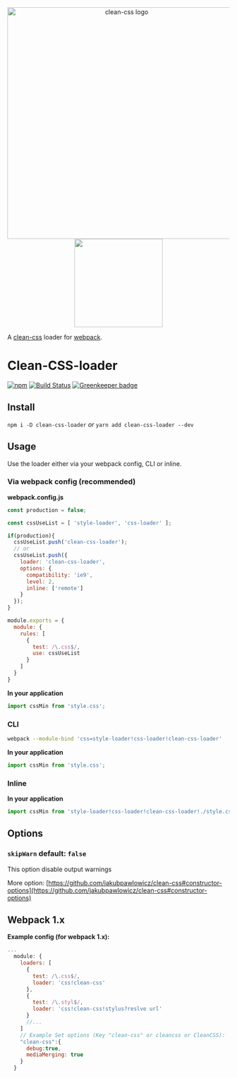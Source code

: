 <div align="center">
  <img src="https://cdn.rawgit.com/jakubpawlowicz/clean-css/master/logo.v2.svg" alt="clean-css logo" width="525px"/>
  <br>
  <a href="https://github.com/webpack/webpack">
    <img width="200" height="200"
      src="https://webpack.js.org/assets/icon-square-big.svg">
  </a>
</div>


A [clean-css](https://github.com/jakubpawlowicz/clean-css) loader for [webpack](https://github.com/webpack/webpack).

# Clean-CSS-loader
[![npm](https://img.shields.io/npm/v/clean-css-loader.svg)](https://www.npmjs.com/package/clean-css-loader)
[![Build Status](https://travis-ci.org/retyui/clean-css-loader.svg?branch=master)](https://travis-ci.org/retyui/clean-css-loader) 
[![Greenkeeper badge](https://badges.greenkeeper.io/retyui/clean-css-loader.svg)](https://greenkeeper.io/)


## Install
`npm i -D clean-css-loader` <em>or</em> `yarn add clean-css-loader --dev`

## Usage

Use the loader either via your webpack config, CLI or inline.

### Via webpack config (recommended)

**webpack.config.js**
```js
const production = false;

const cssUseList = [ 'style-loader', 'css-loader' ];

if(production){
  cssUseList.push('clean-css-loader');
  // or
  cssUseList.push({
    loader: 'clean-css-loader',
    options: {
      compatibility: 'ie9',
      level: 2,
      inline: ['remote']
    }
  });
}

module.exports = {
  module: {
    rules: [
      {
        test: /\.css$/,
        use: cssUseList
      }
    ]
  }
}
```

**In your application**
```js
import cssMin from 'style.css';
```

### CLI

```bash
webpack --module-bind 'css=style-loader!css-loader!clean-css-loader'
```

**In your application**
```js
import cssMin from 'style.css';
```

### Inline

**In your application**
```js
import cssMin from 'style-loader!css-loader!clean-css-loader!./style.css';
```


## Options

### `skipWarn` default: `false`
This option disable output warnings

More option: [https://github.com/jakubpawlowicz/clean-css#constructor-options](https://github.com/jakubpawlowicz/clean-css#constructor-options)

## Webpack 1.x

**Example config (for webpack 1.x):**
```js
...
  module: {
    loaders: [
      {
        test: /\.css$/,
        loader: 'css!clean-css'
      },
      {
        test: /\.styl$/,
        loader: 'css!clean-css!stylus?reslve url'
      }
      //...
    ]
    // Example Set options (Key "clean-css" or cleancss or CleanCSS):
    "clean-css":{
      debug:true,
      mediaMerging: true
    }
  }
```
